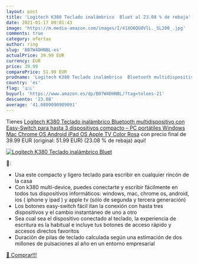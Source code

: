 ```yaml
---
layout: post
title: 'Logitech K380 Teclado inalámbrico  Bluet al 23.08 % de rebaja'
date: 2021-01-17 09:01:43
image: 'https://m.media-amazon.com/images/I/41XO6QU8VlL._SL200_.jpg'
comments: true
category: ofertas
author: ring
slug: 'B07W4DHNBL-es'
actualPrice: 39.99 EUR
currency: EUR
price: 39.99
comparePrice: 51.99 EUR
prodname: 'Logitech K380 Teclado inalámbrico  Bluetooth multidispositivo con Easy-Switch para hasta 3 dispositivos  compacto – PC  portátiles  Windows  Mac  Chrome OS  Android  iPad OS  Apple TV  Color Rosa'
country: 'es'
flag: '🇪🇸'
buyurl: 'https://www.amazon.es/dp/B07W4DHNBL/?tag=tolees-21'
descuento: '23.08'
average: '41.0809090909091'
---
```


Tienes [Logitech K380 Teclado inalámbrico  Bluetooth multidispositivo con Easy-Switch para hasta 3 dispositivos  compacto – PC  portátiles  Windows  Mac  Chrome OS  Android  iPad OS  Apple TV  Color Rosa](https://www.amazon.es/dp/B07W4DHNBL/?tag=tolees-21) con precio final de  39.99 EUR (original: 51.99 EUR) (23.08 %  de rebaja) aqui!

[![Logitech K380 Teclado inalámbrico  Bluet](https://m.media-amazon.com/images/I/41XO6QU8VlL._SL200_.jpg)](https://www.amazon.es/dp/B07W4DHNBL/?tag=tolees-21)

🔎:

- Usa este compacto y ligero teclado para escribir en cualquier rincón de la casa
- Con k380 multi-device, puedes conectarte y escribir fácilmente en todos tus dispositivos informáticos: windows, mac, chrome os, android, ios ( iphone y ipad ) y apple tv (sólo de segunda y tercera generación)
- Los botones easy-switch fácil itan la conexión con hasta tres dispositivos y el cambio instantáneo de uno a otro
- Sea cual sea el dispositivo conectado al teclado, la experiencia de escritura es la habitual e incluye tus botones de acceso rápido y accesos directos favoritos
- Duración de pilas de teclado calculada según una estimación de dos millones de pulsaciones al año en un entorno empresarial

[🛒 Comprar!!!](https://www.amazon.es/dp/B07W4DHNBL/?tag=tolees-21)
